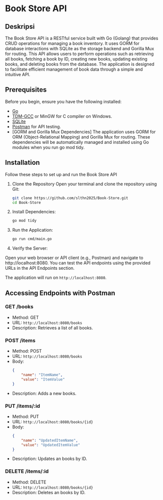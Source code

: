 
# Book Store API

## Deskripsi

The Book Store API is a RESTful service built with Go (Golang) that provides CRUD operations for managing a book inventory. It uses GORM for database interactions with SQLite as the storage backend and Gorilla Mux for routing. This API allows users to perform operations such as retrieving all books, fetching a book by ID, creating new books, updating existing books, and deleting books from the database. The application is designed to facilitate efficient management of book data through a simple and intuitive API.





## Prerequisites
Before you begin, ensure you have the following installed:
- [Go](https://golang.org/dl/)
- [TDM-GCC](https://jmeubank.github.io/tdm-gcc/) or MinGW for C compiler on Windows.
- [SQLite](https://www.sqlite.org/)
- [Postman](https://www.postman.com/downloads/) for API testing.
- [GORM and Gorilla Mux Dependencies] The application uses GORM for ORM (Object-Relational Mapping) and Gorilla Mux for routing. These dependencies will be automatically managed and installed using Go modules when you run go mod tidy.
## Installation

Follow these steps to set up and run the Book Store API

1. Clone the Repository
    Open your terminal and clone the repository using Git:
    ```sh
    git clone https://github.com/slthn2025/Book-Store.git 
    cd Book-Store

    ```

2. Install Dependencies:

    ```sh
    go mod tidy

    ```

3. Run the Application:

    ```sh
    go run cmd/main.go

    ```

4. Verify the Server:

Open your web browser or API client (e.g., Postman) and navigate to   http://localhost:8080. You can test the API endpoints using the provided URLs in the API Endpoints section.

The application will run on `http://localhost:8080`.

## Accessing Endpoints with Postman

### GET /books
- Method: GET
- URL: `http://localhost:8080/books`
- Description: Retrieves a list of all books.

### POST /items
- Method: POST
- URL: `http://localhost:8080/books`
- Body:
    ```json
    {
        "name": "ItemName",
        "value": "ItemValue"
    }
    ```
- Description: Adds a new books.

### PUT /items/:id
- Method: PUT
- URL: `http://localhost:8080/books/{id}`
- Body:
    ```json
    {
        "name": "UpdatedItemName",
        "value": "UpdatedItemValue"
    }
    ```
- Description: Updates an books by ID.

### DELETE /items/:id
- Method: DELETE
- URL: `http://localhost:8080/books/{id}`
- Description: Deletes an books by ID.

    
